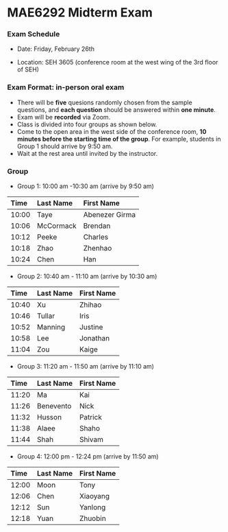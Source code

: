 # MAE6292 Midterm Exam

### Exam Schedule

 * Date:   Friday, February 26th 

 * Location: SEH 3605 (conference room at the west wing of the 3rd floor of SEH)

### Exam Format: in-person oral exam

   * There will be **five** quesions randomly chosen from the sample questions, and **each question** should be answered within **one minute**.
   * Exam will be **recorded** via Zoom.
   * Class is divided into four groups as shown below. 
   * Come to the open area in the west side of the conference room, **10 minutes before the starting time of the group**. For example, students in Group 1 should arrive by 9:50 am.
   * Wait at the rest area until invited by the instructor.

### Group 

 * Group 1: 10:00 am -10:30 am (arrive by 9:50 am)

| Time  | Last Name | First Name     |
|:----- |:----------|:---------------|
| 10:00 | Taye      | Abenezer Girma |
| 10:06 | McCormack | Brendan        |
| 10:12 | Peeke     | Charles        |
| 10:18 | Zhao      | Zhenhao        |
| 10:24 | Chen      | Han            |

 * Group 2: 10:40 am - 11:10 am (arrive by 10:30 am) 

| Time  | Last Name | First Name     |
|:----- |:----------|:---------------|
| 10:40 | Xu        | Zhihao         |
| 10:46 | Tullar    | Iris           |
| 10:52 | Manning   | Justine        |
| 10:58 | Lee       | Jonathan       |
| 11:04 | Zou       | Kaige          |

 * Group 3: 11:20 am - 11:50 am (arrive by 11:10 am)

| Time  | Last Name | First Name     |
|:----- |:----------|:---------------|
| 11:20 | Ma        | Kai            |
| 11:26 | Benevento | Nick           |
| 11:32 | Husson    | Patrick        |
| 11:38 | Alaee     | Shaho          |
| 11:44 | Shah      | Shivam         |

 * Group 4: 12:00 pm - 12:24 pm (arrive by 11:50 am)
 
| Time  | Last Name | First Name     |
|:----- |:----------|:---------------|
| 12:00 | Moon      | Tony           |
| 12:06 | Chen      | Xiaoyang       |
| 12:12 | Sun       | Yanlong        |
| 12:18 | Yuan      | Zhuobin        |

